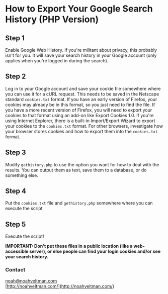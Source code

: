 # How to Export Your Google Search History (PHP Version)

## Step 1  
Enable Google Web History. If you're militant about privacy, this probably isn't for you. It will save your search history in your Google account (only applies when you're logged in during the search).

## Step 2  
Log in to your Google account and save your cookie file somewhere where you can use it for a cURL request. This needs to be saved in the Netscape standard `cookies.txt` format. If you have an early version of Firefox, your cookies may already be in this format, so you just need to find the file. If you have a more recent version of Firefox, you will need to export your cookies to that format using an add-on like Export Cookies 1.0. If you're using Internet Explorer, there is a built-in Import/Export Wizard to export your cookies to the `cookies.txt` format. For other browsers, investigate how your browser stores cookies and how to export them into the `cookies.txt` format. 

## Step 3  
Modify `gethistory.php` to use the option you want for how to deal with the results.  You can output them as text, save them to a database, or do something else.

## Step 4  
Put the `cookies.txt` file and `gethistory.php` somewhere where you can execute the script

## Step 5  
Execute the script! 

**IMPORTANT: Don't put these files in a public location (like a web-accessible server), or else people can find your login cookies and/or see your search history.**

### Contact  
[noah@noahveltman.com](mailto:noah@noahveltman.com)  
[http://noahveltman.com/](http://noahveltman.com/)